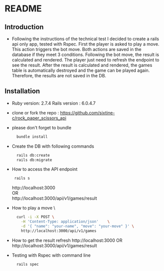 # README

## Introduction

* Following the instructions of the technical test I decided to create a rails api only app, tested with Rspec.
First the player is asked to play a move. This action triggers the bot move.
Both actions are saved in the database if they meet 3 conditions.
Following the bot move, the result is calculated and rendered. The player just need to refresh the endpoint to see the result.
After the result is calculated and rendered, the games table is automatically destroyed and the game can be played again. Therefore, the results are not saved in the DB.

## Installation

* Ruby version: 2.7.4 Rails version : 6.0.4.7

* clone or fork the repo : https://github.com/sixtine-c/rock_paper_scissors_api

* please don't forget to bundle

  ```bash
    bundle install
  ```

* Create the DB with following commands
  ```bash
    rails db:create
    rails db:migrate
  ```

* How to access the API endpoint
   ```bash
    rails s
  ```
  http://localhost:3000 \
  OR \
  http://localhost:3000/api/v1/games/result


* How to play a move \
  ```bash
    curl -i -X POST \
      -H 'Content-Type: application/json'    \
      -d '{ "name": "your-name", "move": "your-move" }' \
      http://localhost:3000/api/v1/games
  ```

* How to get the result
  refresh http://localhost:3000
  OR
  http://localhost:3000/api/v1/games/result

* Testing with Rspec with command line
  ```bash
    rails spec
  ```
